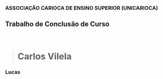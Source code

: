 ### ASSOCIAÇÃO CARIOCA DE ENSINO SUPERIOR (UNICARIOCA)
## Trabalho de Conclusão de Curso
<addr></addr>
<br>
> # Carlos Vilela
### Lucas
